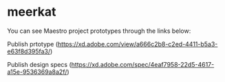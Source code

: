 # meerkat

You can see Maestro project prototypes through the links below:

Publish prtotype (https://xd.adobe.com/view/a666c2b8-c2ed-4411-b5a3-e63f8d395fa3/)

Publish design specs (https://xd.adobe.com/spec/4eaf7958-22d5-4617-a15e-9536369a8a2f/)
